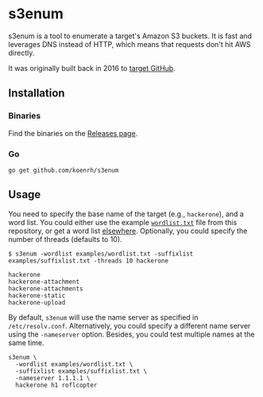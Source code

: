 # s3enum

s3enum is a tool to enumerate a target's Amazon S3 buckets. It is fast and leverages
DNS instead of HTTP, which means that requests don't hit AWS directly.

It was originally built back in 2016 to [target GitHub](https://koen.io/2016/02/13/github-bug-bounty-hunting/).

## Installation

### Binaries

Find the binaries on the [Releases page](https://github.com/koenrh/s3enum/releases).

### Go

```console
go get github.com/koenrh/s3enum
```

## Usage

You need to specify the base name of the target (e.g., `hackerone`), and a word list.
You could either use the example [`wordlist.txt`](examples/wordlist.txt) file from
this repository, or get a word list [elsewhere](https://github.com/bitquark/dnspop/tree/master/results).
Optionally, you could specify the number of threads (defaults to 10).

```
$ s3enum -wordlist examples/wordlist.txt -suffixlist examples/suffixlist.txt -threads 10 hackerone

hackerone
hackerone-attachment
hackerone-attachments
hackerone-static
hackerone-upload
```

By default, `s3enum` will use the name server as specified in `/etc/resolv.conf`.
Alternatively, you could specify a different name server using the `-nameserver`
option. Besides, you could test multiple names at the same time.

```
s3enum \
  -wordlist examples/wordlist.txt \
  -suffixlist examples/suffixlist.txt \
  -nameserver 1.1.1.1 \
  hackerone h1 roflcopter
```
